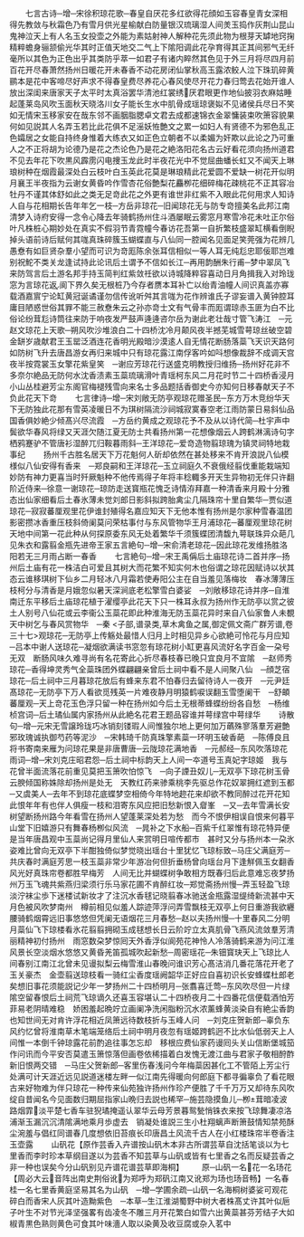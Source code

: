 <!-- { "loadSidebar": true } -->
　　七言古诗─增─宋徐积琼花歌─春皇自厌花多红欲得花顔如玉容春皇青女深相得先教敛与秋霜色乃有雪月供光星榆献白防量银汉琉璃湿人间羙玉捣作灰荆山昆山鬼神泣天上有人名玉女投壶之外能为素姑射神人解种花先须此物为根芽天罅地窍掬精粹蟾身骊颔偷光华其时正值天地交二气上下隂阳调此花孕育得其正其间邪气无纤毫所以其色为正色出乎其类防乎萃一如君子有诸内睟然其色见于外三月将尽四月前百花开尽春萧然扬州日暖花开未春香不动花房闭仙掌秋高玉露浓鲛人泣下珠玑碎黄鹂本是花中客啼尽好声求不得春皇费尽养花心春风使尽开花力春归莺去花始开谁人放出深闺来唐家天子太平时太真浴罢华清池红裳绣厌君眼更作地仙披羽衣麻姑睡起蓬莱岛风吹玉面秋天晓洛川女子能长生水中肌骨成瑶琼褒姒不见诸侯兵尽日不笑如无情宋玉移家安在哉东邻不画胭脂腮卓文君去成都速锦衣金翠慵装束吹箫容貌果何如见説其人名弄玉若比此花俱不足滛妖恠艶文之累一如妇人有贤德不为邪色乱正色孀居之女能自持终身惟着大练衣又如正色立朝者不以柔媚为奸欺以此论之乃可重人之不正将胡为论德乃是花之杰论色乃是花之絶洛阳花名古云好看花须向扬州道君不见去年花下吹黒风霹雳闪电捜玉龙此时半夜花光中不觉屈曲蟠长虹又不闻天上琳琅树种在烟霞最深处白云枝叶白玉英此花莫是琳琅精此花爱圆不爱缺一树花开似明月襄王半夜指为云谢女黄昏吟作雪杏花俗艶梨花麤栁花细碎梅花疎桃花不正其容冶牡丹不谨其体舒如此之类无足竒此花之外更有谁世非红紫不入眼此花何用求人知诗人自与花相期长告年年乞一枝─方岳非琼花─旧闻琼花无与防专竒擅美名此邦江南清梦入诗府安得一念令心降去年骑鹤扬州住斗酒屡眠云雾窓月寒雪冷花未吐正尔俗叶凡株桩心期妙处在真实不假羽节青霓幢今春访花吾第一自折繁枝盛翠缸横看倒睨掉头语前诗后赋何其哤真珠碎簇玉蝴蝶直与八仙同一腔闻名见面足笑莞强为花辨几愚憃有如巨贤杂羣小望而可识为竒厖陈余张耳信相似一等人耳无纯尨忠耶佞耶岂难别祝鮀不类关龙逢试持此论讯后土谓予不信如长江─再用韵酬朱行甫─梦中翠凤飞来防驾言后土游名邦手持玉简判红紫敛祍欲以诗城降粹容喜动日月角揖我入对玲珑窓为言琼花返阆下界久矣无根桩乃今存者赝本耳补亡以绐青油幢人间识真盖亦寡载酒嘉賔宁论缸黄冠诞谲谨勿信传讹听舛其言哤为花作辨谁氏子谬妄谱入黄钟腔耳庸目陋惑世俗其罪不能三赦憃朱云之孙亦竒士文有气骨丰而厖谓琼赤玉匪为白不比俗论纷茸尨诗筒往来防于响夜发严鼓声逄逄咨尔岳为谢此老壮哉寸管飞涛江　─元赵文琼花上天歌─朔风吹沙堆浪白二十四桥沈冷月颠风夜半撼芜城雪萼琼丝破空碧金缾岁歳献君王玉罂泛酒连花香明光殿暗沙漠逺人自无情花断肠落蘂飞天识天路何如防树飞升去唐昌游女再归来城中只有琼花露江南俘客吟如呌想像裁辞不成调天宫夜半按霓裳玉女擎花紫皇笑　─谢应芳琼花行送盛克明教授归维扬─扬州好花非不多奈尔絶品无防何水沈香渍素玉蘂琉璃滑叶青瑶柯东风二月花时节二十四桥香浸月小山丛桂避芳尘东阁官梅褪残雪向来名士多品题括香御史今亦知何日移春献天子不负此花天下竒
　　七言律诗─增─宋刘敞无防亭观琼花赠圣民─东方万木竞纷华天下无防独此花那有雪英凌暖日不为琪树隔流沙祠城寂寞春空老江雨防蒙日易斜仙品国香俱妙絶少倾髙兴尽流霞　─方岳约黄成之观琼花予不及从以诗代简─杜宇声中鬓欲华春风将绿又天涯欠随江夏无防士共看扬州第一花想像烟云人跨鹤淋漓诗句字栖鸦蹇驴不管唐衫湿醉兀归鞍暮雨斜─王洋琼花─爱竒造物翦琼瑰为镇灵祠特地栽事纪
　　扬州千古胜名居天下万花魁何人斫却依然在甚处移来不肯开浪説八仙模様似八仙安得有香来　─郑良嗣和王洋琼花─玉立祠庭久不衰俄经翦伐重能栽端知妙防有神力更喜当时歼厥魁种不他传焉得子年将丰稔輙多开天生异物初无伴只许翻阶近侍来─徐意一谢琼花─琼防走送寳瓶花愧乏诗情洊拜嘉一种清香来月殿十分雅态出仙家细看后土春氷薄未觉刘郎日影斜拟跨胎禽尘几隔珠帘十里自繁华─贾似道琼花─寂寂蕃厘观里花伊谁封殖得名嘉应知天下无他本惟有扬州是尔家种雪春温团影密攒冰香重压枝斜倚阑莫问荣枯事付与东风管物华王月浦琼花─蕃厘观里琼花树天地中间第一花此种从何探原委东风无处着繁华千须簇蝶团清馥九萼联珠异众葩几见朱衣和露翦金瓶先进帝王家五言絶句─增─宋俞清老琼花─因此琼花发维扬胜洛阳若无三月雨占断一春香
　　七言絶句─增─宋王禹偁后土庙琼花诗二首并序─扬州后土庙有花一株洁白可爱且其树大而花繁不知实何木也俗谓之琼花因赋诗以状其态云谁移琪树下仙乡二月轻冰八月霜若使寿阳公主在自当羞见落梅妆　春冰薄薄压枝柯分与清香是月娥忽似暑天深涧底老松擎雪白婆娑　─刘敞移琼花诗并序─自淮南迁东平移后土庙琼花植于濯缨亭此花天下只一株耳永叔为扬州作无防亭以赏之彼土人别号八仙花或云李衞公玉蘂花即此种淮海无防玉蘂花异时来自八仙家鲁人未覩天中树乞与春风赏物华　─秦
<子部,谱录类,草木禽鱼之属,御定佩文斋广群芳谱,卷三十七>观琼花─无防亭上传觞处最惜人归月上时相见异乡心欲絶可怜花与月应知　─吕本中谢人送琼花─凝烟欲满读书窓忽有琼花树小缸更喜风流好名字百金一朶号无双　断肠风味久难寻尚有名花寄此心折尽春枝春已晚只宜良月不宜隂　─赵师秀琼花─香得坤灵秀气全蘂珠团外蝶翩翩亲曾后土祠中看不是人间聚八仙　─顔芝宿琼花─后土祠中三月暮琼花放后有蜂来东君不怕春归去留待诗人一夜开　─元尹廷髙琼花─无防亭下万人看欲觅残英一片难夜静月明猿鹤唳误翻玉雪堕阑干　─舒頔蕃厘观─天上竒花玉色浮只留一种在扬州如今后土无根蒂蜂蝶纷纷各自愁　─杨维桢宫词─后土璚仙属内家扬州从此絶名花君王题品容谁并萼绿宫中萼绿华
　　诗散句─增─元宋无雪譲玲珑巧冰销刻镂瑕人间惟独尔地上更何加万蘤殊寥落羣芳避艶邪玫瑰诚执御芍药等泥沙　─宋韩琦千防真珠擎素蘂一环明玉破香葩　─陈傅良且将书寄南来雁为问琼花果是非唐曹唐─云陇琼花满地香　─元郝经─东风吹落琼花雨词─增─宋刘克庄昭君怨─后土祠中标韵天上人间一夲道号玉真妃字琼姬　我与花曾半面流落花前重见莫把玉箫吹怕惊飞　─向子諲丑奴儿─无双亭下琼花树玉骨云腴倾国称姝除却扬州是处无　天教红药来骖乘桃李先驱总作花奴翠拥红遮到玉都　─又虞美人─去年不到琼花底蝶梦空相倚今年特地趂花来却欲不教同醉过花开花知此恨年年有也伴人俱瘦一枝和泪寄东风应把旧愁新恨入睂峯　─又─去年雪满长安树望断扬州路今年看雪在扬州人望蓬莱深处若为愁　而今不恨伊相误自恨来何暮平山堂下旧嬉游只有舞春杨栁似风流　─晁补之下水船─百紫千红翠惟有琼花特异便是当年唐昌观中玉蘂尚记得月里仙人来赏明日喧传都市　甚时又分与扬州本一朶氷姿难比曾向无双亭下半酣独倚似梦觉晓出瑶台十里犹忆飞琼标致─马庄父满庭芳─共庆春时满庭芳思一枝玉蘂非常少年游冶何但折垂杨曾向瑶台月下逢觧佩玉女翻香风光好真珠帘卷都胜早梅芳　人间无比并蝴蝶树争敢相方既春归后此意难忘夜梦扬州万玉飞魂共紫燕归梁须行乐马家花圃不肯醉红妆─郑觉斋扬州慢─弄玉轻盈飞琼淡泞袜尘歩下迷楼试新妆才了注沉水香毬记晓翦春冰驰送金瓶露湿缇绮新流甚中天月色被风吹梦南州　樽前相见似羞人踪迹萍浮问弄雪飘枝无双亭上何日重游我欲纒腰骑鹤烟霄远旧事悠悠但凭阑无语烟花三月春愁─赵以夫扬州慢─十里春风二分明月蘂仙飞下琼楼看氷花翦翦拥砌玉成毬想长日云阶竚立太真肌骨飞燕风流敛羣芳清丽精神初付扬州　雨窓数朶梦惊囘天外香浮似阆苑花神怜人冷落骑鹤来游为问江淮风景长空淡烟水悠悠又黄昏羌笛孤城吹起新愁─周密瑶花─朱钿寳玦天上飞琼比人间春别江南江北曾未见谩拟梨云梅雪淮山春晚问谁识芳心髙洁消几番花落花开老了玉关豪杰　金壶翦送琼枝看一骑红尘香度瑶阙韶华正好应自喜初识长安蜂蝶杜郎老矣想旧事花须能説记少年一梦扬州二十四桥明月─张翥喜迁莺─东风吹尽但一片绿隂空留春恨后土祠荒飞琼谪久还喜玉容堪认二十四桥夜月二十四番花信便载酒怕芳菲易老阴晴难稳　娇困羞起晩竚立画阑净洗闲脂粉沉水浓薰蜂黄淡染自有絶尘香韵也知世间无对肯许浮花相近凤箫远待数枝折与玉峰人问　─刘克庄贺新郎─辜负东风约忆曾将淮南草木笔端笼络后土祠中明月夜忽有瑶姬跨鹤迥不比水仙低弱天上人间惟一本倒千钟琼露花前酌追往事怎忘却　移根应费仙家药谩囘头关山信断堡城笳作问讯而今平安否莫遣玉箫惊落但画卷依稀描着白发愧无渡江曲与君家子敬相酧酢新旧恨两交错　─马庄父贺新郎─客里伤春浅问今年梅蘂因甚化工不管陌上芳尘行处满可计天涯近远见説道迷楼左畔一似江南先得暖向何郎庭下都寻徧辜负了看花眼　古来好物难为伴只琼花一种传来仙苑独许扬州作珍产便胜了千千万万又却待东风吹绽自昔闻名今见面数归期屈指家山晩归去説也稀罕─施芸隐摸鱼儿─栁茸暗凌波路烟霏淡平楚七香车驻猊璚掩遥认翠华云母芳景暮鸳甃悄铢衣来按飞琼舞凄凉洛浦渐玉漏沉沉清隂满地乘月歩虚去　销凝处谁説三生小杜翔螭声断箫鼓情知禁苑酥尘涴羞与倡红同谱春几度想依旧苔痕长印唐昌土风流千古人在小红楼珠帘半卷香注玉壶露
　　山矾花【原作芸香入卉谱按山矾木本非古所谓芸草自沈括笔谈以为七里香而李时珍本草纲目遂以为芸香不知芸草与山矾或皆有七里香之名而反疑芸香之非一种也误矣今分山矾别见卉谱花谱芸草即海桐】
　　原─山矾一名花一名玚花【周必大云音阵出南史荆俗讹为郑呼为郑矾江南又讹郑为玚也玚音畅】一名春桂一名七里香黄庭坚易其名为山矾　─增─学圃余疏─山矾一名海桐树婆娑可观花碎白而香宋人灰其叶造黝紫色　─本草─生江淮湖蜀野中树大者株髙丈许其叶似巵子叶生不对节光泽坚强畧有齿凌冬不雕三月开花繁白如雪六出黄蘂甚芬芳结子大如椒青黒色熟则黄色可食其叶味濇人取以染黄及收豆腐或杂入茗中
